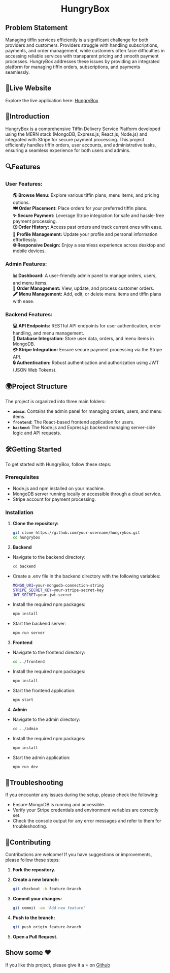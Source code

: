 <h1 align = "center"> HungryBox </h1>

## Problem Statement
Managing tiffin services efficiently is a significant challenge for both providers and customers. Providers struggle with handling subscriptions, payments, and order management, while customers often face difficulties in accessing reliable services with transparent pricing and smooth payment processes. HungryBox addresses these issues by providing an integrated platform for managing tiffin orders, subscriptions, and payments seamlessly.

## 🔗Live Website
Explore the live application here: [HungryBox](https://hungrybox-frontend.onrender.com/) <br>

## 📖Introduction
HungryBox is a comprehensive Tiffin Delivery Service Platform developed using the MERN stack (MongoDB, Express.js, React.js, Node.js) and integrated with Stripe for secure payment processing. This project efficiently handles tiffin orders, user accounts, and administrative tasks, ensuring a seamless experience for both users and admins.

## 🔍Features
### User Features:
<ul type="none">
   <li><b>🌎 Browse Menu:</b> Explore various tiffin plans, menu items, and pricing options.</li>
   <li><b>🍽️ Order Placement:</b> Place orders for your preferred tiffin plans.</li>
   <li><b>✨ Secure Payment:</b> Leverage Stripe integration for safe and hassle-free payment processing.</li>
   <li><b>🕜 Order History:</b> Access past orders and track current ones with ease.</li>
   <li><b>🔐 Profile Management:</b> Update your profile and personal information effortlessly.</li>
   <li><b>🌐 Responsive Design:</b> Enjoy a seamless experience across desktop and mobile devices.</li>
</ul>

### Admin Features:
<ul type="none">
   <li><b>📊 Dashboard:</b> A user-friendly admin panel to manage orders, users, and menu items.</li>
   <li><b>📃 Order Management:</b> View, update, and process customer orders.</li>
   <li><b>🖋️ Menu Management:</b> Add, edit, or delete menu items and tiffin plans with ease.</li>
</ul>

### Backend Features:
<ul type="none">
   <li><b>💻 API Endpoints:</b> RESTful API endpoints for user authentication, order handling, and menu management.</li>
   <li><b>📂 Database Integration:</b> Store user data, orders, and menu items in MongoDB.</li>
   <li><b>💳 Stripe Integration:</b> Ensure secure payment processing via the Stripe API.</li>
   <li><b>🔒 Authentication:</b> Robust authentication and authorization using JWT (JSON Web Tokens).</li>
</ul>

## 🌍Project Structure
The project is organized into three main folders:

- **`admin`:** Contains the admin panel for managing orders, users, and menu items.
- **`frontend`:** The React-based frontend application for users.
- **`backend`:** The Node.js and Express.js backend managing server-side logic and API requests.

## 🛠️Getting Started
To get started with HungryBox, follow these steps:

### Prerequisites
- Node.js and npm installed on your machine.
- MongoDB server running locally or accessible through a cloud service.
- Stripe account for payment processing.

### Installation
1. **Clone the repository:**
   
   ```bash
   git clone https://github.com/your-username/hungrybox.git
   cd hungrybox

2. **Backend**
  - Navigate to the backend directory:
   
    ```bash
    cd backend     
  - Create a .env file in the backend directory with the following variables:
    
    ```bash
    MONGO_URI=your-mongodb-connection-string
    STRIPE_SECRET_KEY=your-stripe-secret-key
    JWT_SECRET=your-jwt-secret
  - Install the required npm packages:

    ```bash
    npm install
  - Start the backend server:

    ```bash
    npm run server

3. **Frontend**
  - Navigate to the frontend directory:

    ```bash
    cd ../frontend
  - Install the required npm packages:

    ```bash
    npm install
  - Start the frontend application:

    ```bash
    npm start
    
4. **Admin**
  - Navigate to the admin directory:

    ```bash
    cd ../admin
  - Install the required npm packages:

    ```bash
    npm install
  - Start the admin application:

    ```bash
    npm run dev

## 🔧Troubleshooting
If you encounter any issues during the setup, please check the following:
- Ensure MongoDB is running and accessible.
- Verify your Stripe credentials and environment variables are correctly set.
- Check the console output for any error messages and refer to them for troubleshooting.

## 🌈Contributing
Contributions are welcome! If you have suggestions or improvements, please follow these steps:

1. **Fork the repository.**

2. **Create a new branch:**

   ```bash
   git checkout -b feature-branch
3. **Commit your changes:**

    ```bash
   git commit -am 'Add new feature'
4. **Push to the branch:**

   ```bash
   git push origin feature-branch

5. **Open a Pull Request.**

## Show some ❤️
If you like this project, please give it a ⭐ on [Github](https://github.com/Mahak008/HungryBox)
